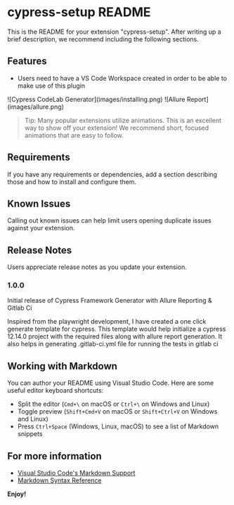 # cypress-setup README

This is the README for your extension "cypress-setup". After writing up a brief description, we recommend including the following sections.

## Features

- Users need to have a VS Code Workspace created in order to be able to make use of this plugin

\!\[Cypress CodeLab Generator]\(images/installing.png\)
\!\[Allure Report]\(images/allure.png\)

> Tip: Many popular extensions utilize animations. This is an excellent way to show off your extension! We recommend short, focused animations that are easy to follow.

## Requirements

If you have any requirements or dependencies, add a section describing those and how to install and configure them.


## Known Issues

Calling out known issues can help limit users opening duplicate issues against your extension.

## Release Notes

Users appreciate release notes as you update your extension.

### 1.0.0

Initial release of Cypress Framework Generator with Allure Reporting & Gitlab Ci

Inspired from the playwright development, I have  created a one click generate template for cypress.
This template would help initialize a cypress 12.14.0 project with the required files along with allure report generation.
It also helps in generating .gitlab-ci.yml file for running the tests in gitlab ci 



## Working with Markdown

You can author your README using Visual Studio Code.  Here are some useful editor keyboard shortcuts:

* Split the editor (`Cmd+\` on macOS or `Ctrl+\` on Windows and Linux)
* Toggle preview (`Shift+Cmd+V` on macOS or `Shift+Ctrl+V` on Windows and Linux)
* Press `Ctrl+Space` (Windows, Linux, macOS) to see a list of Markdown snippets

## For more information

* [Visual Studio Code's Markdown Support](http://code.visualstudio.com/docs/languages/markdown)
* [Markdown Syntax Reference](https://help.github.com/articles/markdown-basics/)

**Enjoy!**
